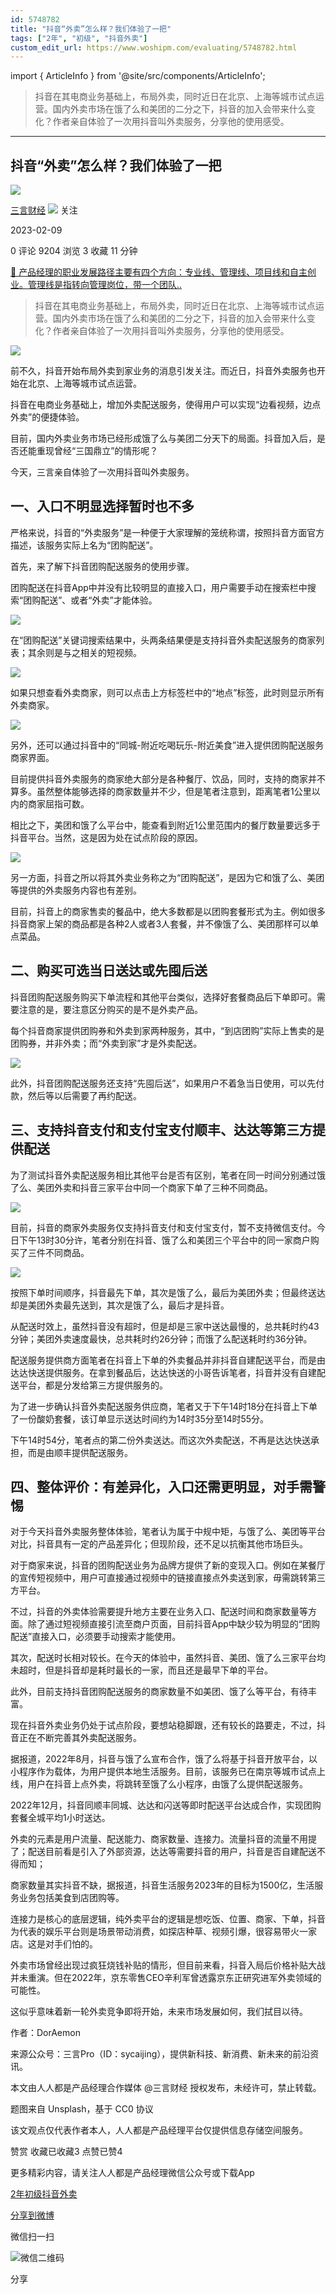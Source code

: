 ```yaml
---
id: 5748782
title: "抖音“外卖”怎么样？我们体验了一把"
tags: ["2年", "初级", "抖音外卖"]
custom_edit_url: https://www.woshipm.com/evaluating/5748782.html
---
```

import { ArticleInfo } from '@site/src/components/ArticleInfo';

<ArticleInfo
    author="三言财经"
    authorLink="https://www.woshipm.com/u/1459017"
    published="2023-02-09"
    views={9204}
    comments={0}
    collects={3}
/>

> 抖音在其电商业务基础上，布局外卖，同时近日在北京、上海等城市试点运营。国内外卖市场在饿了么和美团的二分之下，抖音的加入会带来什么变化？作者亲自体验了一次用抖音叫外卖服务，分享他的使用感受。

---

## 抖音“外卖”怎么样？我们体验了一把

[![](https://image.woshipm.com/wp-files/2022/09/kKebIdaahWVd2Tozi0IY.jpg!/both/72x72)](https://www.woshipm.com/u/1459017)

[三言财经](https://www.woshipm.com/u/1459017) ![](https://static.woshipm.com/tag/1122_1@2x.png) 关注

2023-02-09

0 评论 9204 浏览 3 收藏 11 分钟

[🔗 产品经理的职业发展路径主要有四个方向：专业线、管理线、项目线和自主创业。管理线是指转向管理岗位，带一个团队..](https://ke.qidianla.com/courses/90pm)

> 抖音在其电商业务基础上，布局外卖，同时近日在北京、上海等城市试点运营。国内外卖市场在饿了么和美团的二分之下，抖音的加入会带来什么变化？作者亲自体验了一次用抖音叫外卖服务，分享他的使用感受。

![](https://image.woshipm.com/wp-files/2023/02/W26UtBICBiybo39MYn0u.jpg)

前不久，抖音开始布局外卖到家业务的消息引发关注。而近日，抖音外卖服务也开始在北京、上海等城市试点运营。

抖音在电商业务基础上，增加外卖配送服务，使得用户可以实现“边看视频，边点外卖”的便捷体验。

目前，国内外卖业务市场已经形成饿了么与美团二分天下的局面。抖音加入后，是否还能重现曾经“三国鼎立”的情形呢？

今天，三言亲自体验了一次用抖音叫外卖服务。

## 一、入口不明显选择暂时也不多

严格来说，抖音的“外卖服务”是一种便于大家理解的笼统称谓，按照抖音方面官方描述，该服务实际上名为“团购配送”。

首先，来了解下抖音团购配送服务的使用步骤。

团购配送在抖音App中并没有比较明显的直接入口，用户需要手动在搜索栏中搜索“团购配送”、或者“外卖”才能体验。

![](https://image.woshipm.com/wp-files/2023/02/S26tKzUyM3N05iVMawxW.jpeg)

在“团购配送”关键词搜索结果中，头两条结果便是支持抖音外卖配送服务的商家列表；其余则是与之相关的短视频。

![](https://image.woshipm.com/wp-files/2023/02/yOOz0S8n9km9Xkz1XFfl.jpeg)

如果只想查看外卖商家，则可以点击上方标签栏中的“地点”标签，此时则显示所有外卖商家。

![](https://image.woshipm.com/wp-files/2023/02/yVLdjY2bj2q91zlj9k8u.jpeg)

另外，还可以通过抖音中的“同城-附近吃喝玩乐-附近美食”进入提供团购配送服务商家界面。

目前提供抖音外卖服务的商家绝大部分是各种餐厅、饮品，同时，支持的商家并不算多。虽然整体能够选择的商家数量并不少，但是笔者注意到，距离笔者1公里以内的商家屈指可数。

相比之下，美团和饿了么平台中，能查看到附近1公里范围内的餐厅数量要远多于抖音平台。当然，这是因为处在试点阶段的原因。‍‍

![](https://image.woshipm.com/wp-files/2023/02/5ScsxYn67T0FvonohM8r.jpeg)

另一方面，抖音之所以将其外卖业务称之为“团购配送”，是因为它和饿了么、美团等提供的外卖服务内容也有差别。

目前，抖音上的商家售卖的餐品中，绝大多数都是以团购套餐形式为主。例如很多抖音商家上架的商品都是各种2人或者3人套餐，并不像饿了么、美团那样可以单点菜品。

## 二、购买可选当日送达或先囤后送‍‍

抖音团购配送服务购买下单流程和其他平台类似，选择好套餐商品后下单即可。需要注意的是，要注意区分购买的是不是外卖产品。

每个抖音商家提供团购券和外卖到家两种服务，其中，“到店团购”实际上售卖的是团购券，并非外卖；而“外卖到家”才是外卖配送。

![](https://image.woshipm.com/wp-files/2023/02/Al0Q3s7mjpavBWXM4bEQ.jpeg)

此外，抖音团购配送服务还支持“先囤后送”，如果用户不着急当日使用，可以先付款，然后等以后需要了再约配送。

## 三、支持抖音支付和支付宝支付顺丰、达达等第三方提供配送

为了测试抖音外卖配送服务相比其他平台是否有区别，笔者在同一时间分别通过饿了么、美团外卖和抖音三家平台中同一个商家下单了三种不同商品。

![](https://image.woshipm.com/wp-files/2023/02/PP1X3CR5n546NvqK7uah.jpeg)

目前，抖音的商家外卖服务仅支持抖音支付和支付宝支付，暂不支持微信支付。今日下午13时30分许，笔者分别在抖音、饿了么和美团三个平台中的同一家商户购买了三件不同商品。

![](https://image.woshipm.com/wp-files/2023/02/CfFw0sM5XmEz4YZGmZtv.png)

按照下单时间顺序，抖音最先下单，其次是饿了么，最后为美团外卖；但最终送达却是美团外卖最先送到，其次是饿了么，最后才是抖音。

从配送时效上，虽然抖音没有超时，但是却是三家中送达最慢的，总共耗时约43分钟；美团外卖速度最快，总共耗时约26分钟；而饿了么配送耗时约36分钟。

配送服务提供商方面笔者在抖音上下单的外卖餐品并非抖音自建配送平台，而是由达达快送提供服务。在拿到餐品后，达达快送的小哥告诉笔者，抖音并没有自建配送平台，都是分发给第三方提供服务的。

为了进一步确认抖音外卖配送服务供应商，笔者又于下午14时18分在抖音上下单了一份酸奶套餐，该订单显示送达时间约为14时35分至14时55分。

下午14时54分，笔者点的第二份外卖送达。而这次外卖配送，不再是达达快送承担，而是由顺丰提供配送服务。

## 四、整体评价：有差异化，入口还需更明显‍‍‍，对手需警惕

对于今天抖音外卖服务整体体验，笔者认为属于中规中矩，与饿了么、美团等平台对比，抖音具有一定的产品差异化；但现阶段，还不足以抗衡其他市场巨头。

对于商家来说，抖音的团购配送业务为品牌方提供了新的变现入口。例如在某餐厅的宣传短视频中，用户可直接通过视频中的链接直接点外卖送到家，毋需跳转第三方平台。

不过，抖音的外卖体验需要提升地方主要在业务入口、配送时间和商家数量等方面。除了通过短视频直接引流至商户页面，目前抖音App中缺少较为明显的“团购配送”直接入口，必须要手动搜索才能使用。

其次，配送时长相对较长。在今天的体验中，虽然抖音、美团、饿了么三家平台均未超时，但是抖音却是耗时最长的一家，而且还是最早下单的平台。

此外，目前支持抖音团购配送服务的商家数量不如美团、饿了么等平台，有待丰富。

现在抖音外卖业务仍处于试点阶段，要想站稳脚跟，还有较长的路要走，不过，抖音正在不断完善其外卖配送服务。

据报道，2022年8月，抖音与饿了么宣布合作，饿了么将基于抖音开放平台，以小程序作为载体，为用户提供本地生活服务。目前，该服务已在南京等城市试点上线，用户在抖音上点外卖，将跳转至饿了么小程序，由饿了么提供配送服务。

2022年12月，抖音同顺丰同城、达达和闪送等即时配送平台达成合作，实现团购套餐全城平均1小时送达。

外卖的元素是用户流量、配送能力、商家数量、连接力。流量抖音的流量不用提了；配送目前看是引入了外部资源，达达等需要抖音的用户，抖音是否自建配送不得而知；

商家数量其实抖音不缺，据报道，抖音生活服务2023年的目标为1500亿，生活服务业务包括美食到店团购等。

连接力是核心的底层逻辑，纯外卖平台的逻辑是想吃饭、位置、商家、下单，抖音为代表的娱乐平台则是场景带动消费，如探店种草、视频引爆，很容易带火一家店。这是对手们怕的。

外卖市场曾经出现过疯狂烧钱补贴的情形，但目前来看，抖音入局后价格补贴大战并未重演。但在2022年，京东零售CEO辛利军曾透露京东正研究进军外卖领域的可能性。

这似乎意味着新一轮外卖竞争即将开始，未来市场发展如何，我们拭目以待。

作者：DorAemon

来源公众号：三言Pro（ID：sycaijing），提供新科技、新消费、新未来的前沿资讯。

本文由人人都是产品经理合作媒体 @三言财经 授权发布，未经许可，禁止转载。

题图来自 Unsplash，基于 CC0 协议

该文观点仅代表作者本人，人人都是产品经理平台仅提供信息存储空间服务。

赞赏 收藏已收藏3 点赞已赞4

更多精彩内容，请关注人人都是产品经理微信公众号或下载App

[2年](https://www.woshipm.com/tag/2%e5%b9%b4)[初级](https://www.woshipm.com/tag/%e5%88%9d%e7%ba%a7)[抖音外卖](https://www.woshipm.com/tag/%e6%8a%96%e9%9f%b3%e5%a4%96%e5%8d%96)

[分享到微博](https://service.weibo.com/share/share.php?appkey=2775287854&title=抖音“外卖”怎么样？我们体验了一把&url=https://www.woshipm.com/evaluating/5748782.html&pic=https://image.woshipm.com/wp-files/2023/02/W26UtBICBiybo39MYn0u.jpg)

微信扫一扫

![微信二维码](https://api.pwmqr.com/qrcode/create/?url=https://www.woshipm.com/evaluating/5748782.html)

分享